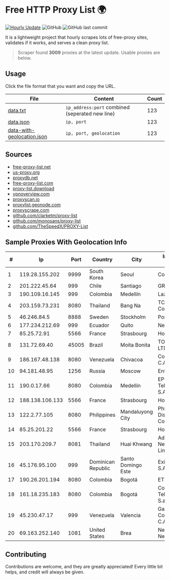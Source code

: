 
# Free HTTP Proxy List 🌍

[![Hourly Update](https://github.com/mertguvencli/http-proxy-list/actions/workflows/main.yml/badge.svg?branch=main)](https://github.com/mertguvencli/http-proxy-list/actions/workflows/main.yml)
![GitHub](https://img.shields.io/github/license/mertguvencli/http-proxy-list)
![GitHub last commit](https://img.shields.io/github/last-commit/mertguvencli/http-proxy-list)

It is a lightweight project that hourly scrapes lots of free-proxy sites, validates if it works, and serves a clean proxy list.


> Scraper found **3009** proxies at the latest update. Usable proxies are below.

## Usage

Click the file format that you want and copy the URL.


|File|Content|Count|
|----|-------|-----|
|[data.txt](https://raw.githubusercontent.com/mertguvencli/http-proxy-list/main/proxy-list/data.txt)|`ip_address:port` combined (seperated new line)|123|
|[data.json](https://raw.githubusercontent.com/mertguvencli/http-proxy-list/main/proxy-list/data.json)|`ip, port`|123|
|[data-with-geolocation.json](https://raw.githubusercontent.com/mertguvencli/http-proxy-list/main/proxy-list/data-with-geolocation.json)|`ip, port, geolocation`|123|

## Sources

* [free-proxy-list.net](https://free-proxy-list.net)
* [us-proxy.org](https://www.us-proxy.org)
* [proxydb.net](http://proxydb.net)
* [free-proxy-list.com](https://free-proxy-list.com/?page=&port=&type%5B%5D=http&type%5B%5D=https&up_time=0&search=Search)
* [proxy-list.download](https://www.proxy-list.download/HTTP)
* [vpnoverview.com](https://vpnoverview.com/privacy/anonymous-browsing/free-proxy-servers)
* [proxyscan.io](https://www.proxyscan.io)
* [proxylist.geonode.com](https://proxylist.geonode.com/api/proxy-list?limit=300&page=1&sort_by=lastChecked&sort_type=desc&protocols=http,https)
* [proxyscrape.com](https://api.proxyscrape.com/v2/?request=displayproxies&protocol=http&timeout=10000&country=all&ssl=all&anonymity=all)
* [github.com/clarketm/proxy-list](https://raw.githubusercontent.com/clarketm/proxy-list/master/proxy-list-raw.txt)
* [github.com/monosans/proxy-list](https://raw.githubusercontent.com/monosans/proxy-list/main/proxies/http.txt)
* [github.com/TheSpeedX/PROXY-List](https://raw.githubusercontent.com/TheSpeedX/PROXY-List/master/http.txt)


## Sample Proxies With Geolocation Info

|#|Ip|Port|Country|City|Internet Service Provider|
|-|--|----|-------|----|-------------------------|
|1|119.28.155.202|9999|South Korea|Seoul|ComsenzNet|
|2|201.222.45.64|999|Chile|Santiago|GRUPO ULLOA SpA|
|3|190.109.16.145|999|Colombia|Medellín|Lazus Medellin|
|4|203.159.73.231|8080|Thailand|Bang Na|TCC Technology Co., Ltd.|
|5|46.246.84.5|8888|Sweden|Stockholm|Portlane Network|
|6|177.234.212.69|999|Ecuador|Quito|Nedetel S.A.|
|7|85.25.72.91|5566|France|Strasbourg|Host Europe GmbH|
|8|131.72.69.40|45005|Brazil|Moita Bonita|TOP NET SERVI?OS LTDA|
|9|186.167.48.138|8080|Venezuela|Chivacoa|Corporacion Digitel C.A|
|10|94.181.48.95|1256|Russia|Moscow|Enforta-MSK|
|11|190.0.17.66|8080|Colombia|Medellín|EPM Telecomunicaciones S.A. E.S.P.|
|12|188.138.106.133|5566|France|Strasbourg|Host Europe GmbH|
|13|122.2.77.105|8080|Philippines|Mandaluyong City|Philippine Long Distance Telephone Co.|
|14|85.25.201.22|5566|France|Strasbourg|Host Europe GmbH|
|15|203.170.209.7|8081|Thailand|Huai Khwang|Advanced Wireless Network Company Limited|
|16|45.176.95.100|999|Dominican Republic|Santo Domingo Este|Exito Vision Cable S.A.S|
|17|190.26.201.194|8080|Colombia|Bogotá|ETB - Colombia|
|18|161.18.235.183|8080|Colombia|Bogotá|Colombia Telecomunicaciones S.a. ESP|
|19|45.230.47.17|999|Venezuela|Valencia|Gandalf Comunicaciones C.A.|
|20|69.163.252.140|1081|United States|Brea|New Dream Network, LLC|



## Contributing

Contributions are welcome, and they are greatly appreciated! Every
little bit helps, and credit will always be given.

